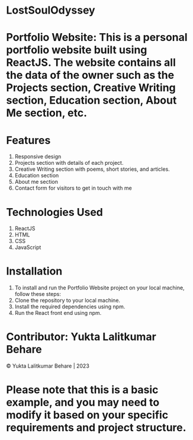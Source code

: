# LostSoulOdyssey
# Portfolio Website: This is a personal portfolio website built using ReactJS. The website contains all the data of the owner such as the Projects section, Creative Writing section, Education section, About Me section, etc.
# Features
 1) Responsive design
 2) Projects section with details of each project.
 3) Creative Writing section with poems, short stories, and articles.
 4) Education section 
 5) About me section
 6) Contact form for visitors to get in touch with me
# Technologies Used
 1) ReactJS
 2) HTML
 3) CSS
 4) JavaScript
# Installation
1) To install and run the Portfolio Website project on your local machine, follow these steps:
2) Clone the repository to your local machine.
3) Install the required dependencies using npm.
4) Run the React front end using npm.
# Contributor: Yukta Lalitkumar Behare
&copy; Yukta Lalitkumar Behare | 2023
# Please note that this is a basic example, and you may need to modify it based on your specific requirements and project structure.
